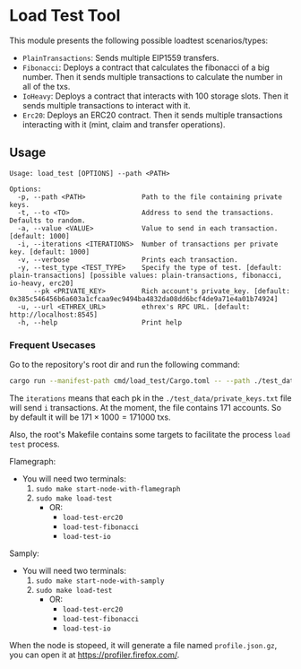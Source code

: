 # Load Test Tool

This module presents the following possible loadtest scenarios/types:

- `PlainTransactions`: Sends multiple EIP1559 transfers.
- `Fibonacci`: Deploys a contract that calculates the fibonacci of a big number. Then it sends multiple transactions to calculate the number in all of the txs.
- `IoHeavy`: Deploys a contract that interacts with 100 storage slots. Then it sends multiple transactions to interact with it.
- `Erc20`: Deploys an ERC20 contract. Then it sends multiple transactions interacting with it (mint, claim and transfer operations).

## Usage

```
Usage: load_test [OPTIONS] --path <PATH>

Options:
  -p, --path <PATH>              Path to the file containing private keys.
  -t, --to <TO>                  Address to send the transactions. Defaults to random.
  -a, --value <VALUE>            Value to send in each transaction. [default: 1000]
  -i, --iterations <ITERATIONS>  Number of transactions per private key. [default: 1000]
  -v, --verbose                  Prints each transaction.
  -y, --test_type <TEST_TYPE>    Specify the type of test. [default: plain-transactions] [possible values: plain-transactions, fibonacci, io-heavy, erc20]
      --pk <PRIVATE_KEY>         Rich account's private_key. [default: 0x385c546456b6a603a1cfcaa9ec9494ba4832da08dd6bcf4de9a71e4a01b74924]
  -u, --url <ETHREX_URL>         ethrex's RPC URL. [default: http://localhost:8545]
  -h, --help                     Print help
```

### Frequent Usecases

Go to the repository's root dir and run the following command:

```sh
cargo run --manifest-path cmd/load_test/Cargo.toml -- --path ./test_data/private_keys.txt
```

The `iterations` means that each pk in the `./test_data/private_keys.txt` file will send `i` transactions.
At the moment, the file contains 171 accounts. So by default it will be $171 \times 1000 = 171000$ txs.

Also, the root's Makefile contains some targets to facilitate the process `load test` process.

Flamegraph:

- You will need two terminals:
  1. `sudo make start-node-with-flamegraph`
  2. `sudo make load-test`
     - OR:
       - `load-test-erc20`
       - `load-test-fibonacci`
       - `load-test-io`

Samply:

- You will need two terminals:
  1. `sudo make start-node-with-samply`
  2. `sudo make load-test`
     - OR:
       - `load-test-erc20`
       - `load-test-fibonacci`
       - `load-test-io`

When the node is stopeed, it will generate a file named `profile.json.gz`, you can open it at https://profiler.firefox.com/.
